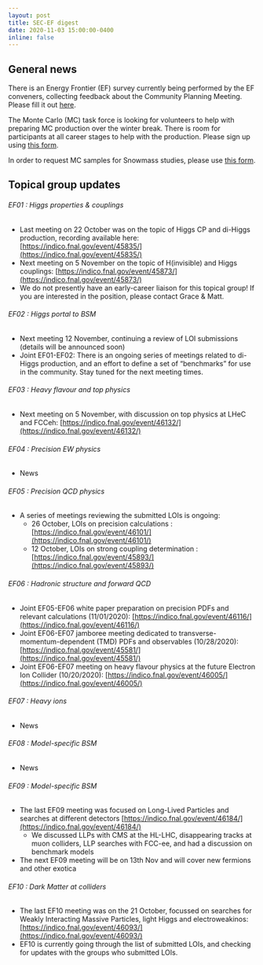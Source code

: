```yaml
---
layout: post
title: SEC-EF digest
date: 2020-11-03 15:00:00-0400
inline: false
---
```


## General news

There is an Energy Frontier (EF) survey currently being performed by the EF conveners, collecting feedback about the Community Planning Meeting. Please fill it out [here](https://docs.google.com/forms/d/e/1FAIpQLScFq5o6wPqC9qTPtqrycIcaaZY22HF77Zf59jlLiNqa2uebHw/viewform).

The Monte Carlo (MC) task force is looking for volunteers to help with preparing MC production over the winter break. There is room for participants at all career stages to help with the production. Please sign up using [this form](https://docs.google.com/forms/d/e/1FAIpQLScJZnoE_gl6a8tfkF8mW2ArbBsaVyBL5iKsfkBy2E7Tuwu1NQ/viewform).

In order to request MC samples for Snowmass studies, please use [this  form](https://docs.google.com/forms/d/e/1FAIpQLScFNHgbXMoqtp1TGJO1KjvPdiA22ZvW-NuhTD1bBr9ZpRG0Dw/viewform).

## Topical group updates

###### EF01 : Higgs properties & couplings
  * Last meeting on 22 October was on the topic of Higgs CP and di-Higgs production, recording available here: [https://indico.fnal.gov/event/45835/](https://indico.fnal.gov/event/45835/)
  * Next meeting on 5 November on the topic of H(invisible) and Higgs couplings: [https://indico.fnal.gov/event/45873/](https://indico.fnal.gov/event/45873/)
  * We do not presently have an early-career liaison for this topical group! If you are interested in the position, please contact Grace & Matt.


###### EF02 : Higgs portal to BSM
  * Next meeting 12 November, continuing a review of LOI submissions (details will be announced soon)
  * Joint EF01-EF02: There is an ongoing series of meetings related to di-Higgs production, and an effort to define a set of “benchmarks” for use in the community. Stay tuned for the next meeting times.


###### EF03 : Heavy flavour and top physics
  * Next meeting on 5 November, with discussion on top physics at LHeC and FCCeh: [https://indico.fnal.gov/event/46132/](https://indico.fnal.gov/event/46132/)


###### EF04 : Precision EW physics
  * News


###### EF05 : Precision QCD physics
  * A series of meetings reviewing the submitted LOIs is ongoing:
    * 26 October, LOIs on precision calculations : [https://indico.fnal.gov/event/46101/](https://indico.fnal.gov/event/46101/)
    * 12 October, LOIs on strong coupling determination : [https://indico.fnal.gov/event/45893/](https://indico.fnal.gov/event/45893/)


###### EF06 : Hadronic structure and forward QCD
  * Joint EF05-EF06 white paper preparation on precision PDFs and relevant calculations (11/01/2020): [https://indico.fnal.gov/event/46116/](https://indico.fnal.gov/event/46116/)
  * Joint EF06-EF07 jamboree meeting dedicated to transverse-momentum-dependent (TMD) PDFs and observables (10/28/2020): [https://indico.fnal.gov/event/45581/](https://indico.fnal.gov/event/45581/)
  * Joint EF06-EF07 meeting on heavy flavour physics at the future Electron Ion Collider (10/20/2020): [https://indico.fnal.gov/event/46005/](https://indico.fnal.gov/event/46005/)


###### EF07 : Heavy ions
  * News


###### EF08 : Model-specific BSM
  * News


###### EF09 : Model-specific BSM
  * The last EF09 meeting was focused on Long-Lived Particles and searches at different detectors [https://indico.fnal.gov/event/46184/](https://indico.fnal.gov/event/46184/)
    * We discussed LLPs with CMS at the HL-LHC, disappearing tracks at muon colliders, LLP searches with FCC-ee, and had a discussion on benchmark models
  * The next EF09 meeting will be on 13th Nov and will cover new fermions and other exotica


###### EF10 : Dark Matter at colliders
  * The last EF10 meeting was on the 21 October, focussed on searches for Weakly Interacting Massive Particles, light Higgs and electroweakinos: [https://indico.fnal.gov/event/46093/](https://indico.fnal.gov/event/46093/)
  * EF10 is currently going through the list of submitted LOIs, and checking for updates with the groups who submitted LOIs.
